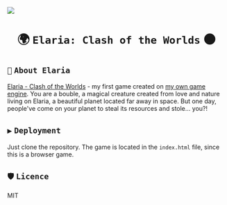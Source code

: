 [![](https://raw.githubusercontent.com/anafro/anafro/main/Banners/Elaria-Hero.png)](https://elaria.anafro.ru/)

<h1 align="center">🌍 <code>Elaria: Clash of the Worlds</code> 🌑</h1>

## `📖` `About Elaria`
[Elaria - Clash of the Worlds](https://elaria.anafro.ru/) - my first game created on [my own game engine](https://github.com/elaria-clash-of-the-worlds/engine). 
You are a bouble, a magical creature created from love and nature living on Elaria, a beautiful planet located far away in space. But one day, people've come on your planet
to steal its resources and stole... you?!

## `▶️` `Deployment`
Just clone the repository. The game is located in the `index.html` file, since this is a browser game.

## `🛡️` `Licence`
MIT
